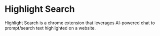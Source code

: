 # Highlight Search
Highlight Search is a chrome extension that leverages AI-powered chat to prompt/search text highlighted on a website.